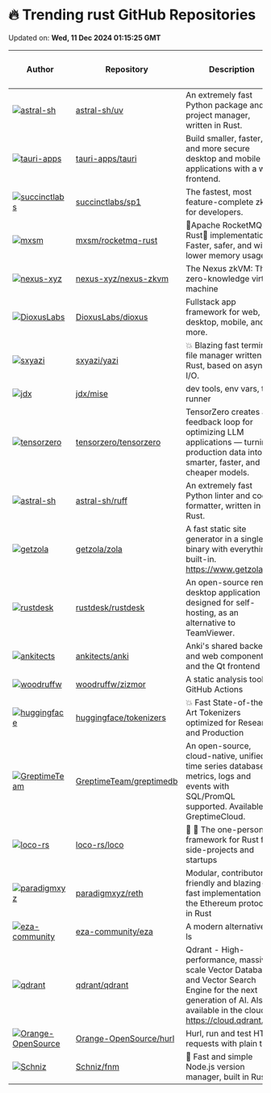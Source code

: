 # 🔥 Trending rust GitHub Repositories

Updated on: **Wed, 11 Dec 2024 01:15:25 GMT**

| Author | Repository | Description | Language | ⭐ Total Stars | 🌟 Stars Today |
|--------|------------|-------------|----------|----------------|----------------|
| [![astral-sh](https://avatars.githubusercontent.com/u/1309177?s=40&v=4)](https://github.com/astral-sh) | [astral-sh/uv](https://github.com/astral-sh/uv) | An extremely fast Python package and project manager, written in Rust. | Rust | 31344 | 1,728 |
| [![tauri-apps](https://avatars.githubusercontent.com/u/20051258?s=40&v=4)](https://github.com/tauri-apps) | [tauri-apps/tauri](https://github.com/tauri-apps/tauri) | Build smaller, faster, and more secure desktop and mobile applications with a web frontend. | Rust | 86663 | 112 |
| [![succinctlabs](https://avatars.githubusercontent.com/u/25734765?s=40&v=4)](https://github.com/succinctlabs) | [succinctlabs/sp1](https://github.com/succinctlabs/sp1) | The fastest, most feature-complete zkVM for developers. | Rust | 1078 | 14 |
| [![mxsm](https://avatars.githubusercontent.com/u/15797831?s=40&v=4)](https://github.com/mxsm) | [mxsm/rocketmq-rust](https://github.com/mxsm/rocketmq-rust) | 🚀Apache RocketMQ Rust🦀 implementation. Faster, safer, and with lower memory usage. | Rust | 789 | 10 |
| [![nexus-xyz](https://avatars.githubusercontent.com/u/864855?s=40&v=4)](https://github.com/nexus-xyz) | [nexus-xyz/nexus-zkvm](https://github.com/nexus-xyz/nexus-zkvm) | The Nexus zkVM: The zero-knowledge virtual machine | Rust | 961 | 135 |
| [![DioxusLabs](https://avatars.githubusercontent.com/u/10237910?s=40&v=4)](https://github.com/DioxusLabs) | [DioxusLabs/dioxus](https://github.com/DioxusLabs/dioxus) | Fullstack app framework for web, desktop, mobile, and more. | Rust | 21865 | 68 |
| [![sxyazi](https://avatars.githubusercontent.com/u/17523360?s=40&v=4)](https://github.com/sxyazi) | [sxyazi/yazi](https://github.com/sxyazi/yazi) | 💥 Blazing fast terminal file manager written in Rust, based on async I/O. | Rust | 17421 | 89 |
| [![jdx](https://avatars.githubusercontent.com/u/216188?s=40&v=4)](https://github.com/jdx) | [jdx/mise](https://github.com/jdx/mise) | dev tools, env vars, task runner | Rust | 11660 | 409 |
| [![tensorzero](https://avatars.githubusercontent.com/u/1275491?s=40&v=4)](https://github.com/tensorzero) | [tensorzero/tensorzero](https://github.com/tensorzero/tensorzero) | TensorZero creates a feedback loop for optimizing LLM applications — turning production data into smarter, faster, and cheaper models. | Rust | 1111 | 37 |
| [![astral-sh](https://avatars.githubusercontent.com/u/1309177?s=40&v=4)](https://github.com/astral-sh) | [astral-sh/ruff](https://github.com/astral-sh/ruff) | An extremely fast Python linter and code formatter, written in Rust. | Rust | 33615 | 64 |
| [![getzola](https://avatars.githubusercontent.com/u/680355?s=40&v=4)](https://github.com/getzola) | [getzola/zola](https://github.com/getzola/zola) | A fast static site generator in a single binary with everything built-in. https://www.getzola.org | Rust | 14322 | 9 |
| [![rustdesk](https://avatars.githubusercontent.com/u/71636191?s=40&v=4)](https://github.com/rustdesk) | [rustdesk/rustdesk](https://github.com/rustdesk/rustdesk) | An open-source remote desktop application designed for self-hosting, as an alternative to TeamViewer. | Rust | 77385 | 70 |
| [![ankitects](https://avatars.githubusercontent.com/u/180542?s=40&v=4)](https://github.com/ankitects) | [ankitects/anki](https://github.com/ankitects/anki) | Anki's shared backend and web components, and the Qt frontend | Rust | 19206 | 19 |
| [![woodruffw](https://avatars.githubusercontent.com/u/3059210?s=40&v=4)](https://github.com/woodruffw) | [woodruffw/zizmor](https://github.com/woodruffw/zizmor) | A static analysis tool for GitHub Actions | Rust | 738 | 98 |
| [![huggingface](https://avatars.githubusercontent.com/u/1217986?s=40&v=4)](https://github.com/huggingface) | [huggingface/tokenizers](https://github.com/huggingface/tokenizers) | 💥 Fast State-of-the-Art Tokenizers optimized for Research and Production | Rust | 9131 | 6 |
| [![GreptimeTeam](https://avatars.githubusercontent.com/u/9919?s=40&v=4)](https://github.com/GreptimeTeam) | [GreptimeTeam/greptimedb](https://github.com/GreptimeTeam/greptimedb) | An open-source, cloud-native, unified time series database for metrics, logs and events with SQL/PromQL supported. Available on GreptimeCloud. | Rust | 4416 | 5 |
| [![loco-rs](https://avatars.githubusercontent.com/u/1224389?s=40&v=4)](https://github.com/loco-rs) | [loco-rs/loco](https://github.com/loco-rs/loco) | 🚂 🦀 The one-person framework for Rust for side-projects and startups | Rust | 5665 | 18 |
| [![paradigmxyz](https://avatars.githubusercontent.com/u/19890894?s=40&v=4)](https://github.com/paradigmxyz) | [paradigmxyz/reth](https://github.com/paradigmxyz/reth) | Modular, contributor-friendly and blazing-fast implementation of the Ethereum protocol, in Rust | Rust | 4044 | 3 |
| [![eza-community](https://avatars.githubusercontent.com/u/89321978?s=40&v=4)](https://github.com/eza-community) | [eza-community/eza](https://github.com/eza-community/eza) | A modern alternative to ls | Rust | 12803 | 27 |
| [![qdrant](https://avatars.githubusercontent.com/u/1935623?s=40&v=4)](https://github.com/qdrant) | [qdrant/qdrant](https://github.com/qdrant/qdrant) | Qdrant - High-performance, massive-scale Vector Database and Vector Search Engine for the next generation of AI. Also available in the cloud https://cloud.qdrant.io/ | Rust | 20920 | 14 |
| [![Orange-OpenSource](https://avatars.githubusercontent.com/u/16323814?s=40&v=4)](https://github.com/Orange-OpenSource) | [Orange-OpenSource/hurl](https://github.com/Orange-OpenSource/hurl) | Hurl, run and test HTTP requests with plain text. | Rust | 13376 | 34 |
| [![Schniz](https://avatars.githubusercontent.com/in/2740?s=40&v=4)](https://github.com/Schniz) | [Schniz/fnm](https://github.com/Schniz/fnm) | 🚀 Fast and simple Node.js version manager, built in Rust | Rust | 18606 | 25 |
